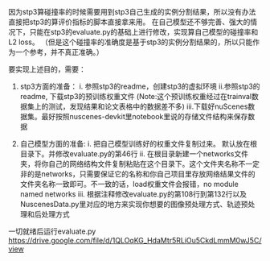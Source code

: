 因为stp3算碰撞率的时候需要用到stp3自己生成的实例分割结果，所以没有办法直接把stp3的算评价指标的脚本直接拿来用。
在自己模型还不够完善、强大的情况下，只能在stp3的evaluate.py的基础上进行修改，实现算自己模型的碰撞率和L2 loss。
（但是这个碰撞率的准确度是基于stp3的实例分割结果的，所以只能作为一个参考，并不真正准确。）

要实现上述目的，需要：
1. stp3方面的准备：
i. 参照stp3的readme，创建stp3的虚拟环境
ii.参照stp3的readme, 下载stp3的预训练权重文件 (Note:这个预训练权重经过在trainval数据集上的测试，发现结果和论文表格中的数据差不多)
iii.下载好nuScenes数据集。最好按照nuscenes-devkit里notebook里说的存储文件结构来保存数据

2. 自己模型方面的准备:
i. 把自己模型训练好的权重文件复制过来。 默认放在根目录下。并修改evaluate.py的第46行
ii. 在根目录新建一个networks文件夹，将你自己的网络结构文件复制粘贴在这个目录下。这个文件夹名称不一定非的是networks，只需要保证它的名称和你自己项目里存放网络结果文件的文件夹名称一致即可。不一致的话，load权重文件会报错，no module named networks
iii. 根据注释修改evaluate.py的第108行到第132行以及NuscenesData.py里对应的地方来实现你想要的图像预处理方式、轨迹预处理和后处理方式

一切就绪后运行evaluate.py
https://drive.google.com/file/d/1QLOqKG_HdaMtr5RLiOu5CkdLmmM0wJ5C/view